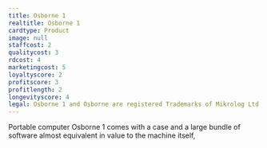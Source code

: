 ```yaml
---
title: Osborne 1
realtitle: Osborne 1
cardtype: Product
image: null
staffcost: 2
qualitycost: 3
rdcost: 4
marketingcost: 5
loyaltyscore: 2
profitscore: 3
profitlength: 2
longevityscore: 4
legal: Osborne 1 and Osborne are registered Trademarks of Mikrolog Ltd
---
```

Portable computer Osborne 1 comes with a case and a large bundle of software almost equivalent in value to the machine itself,
